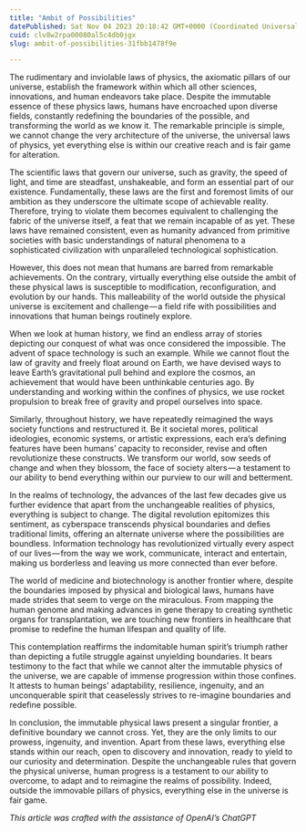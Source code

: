 ```yaml
---
title: "Ambit of Possibilities"
datePublished: Sat Nov 04 2023 20:18:42 GMT+0000 (Coordinated Universal Time)
cuid: clv8w2rpa00080al5c4db0jgx
slug: ambit-of-possibilities-31fbb1478f9e

---
```


The rudimentary and inviolable laws of physics, the axiomatic pillars of our universe, establish the framework within which all other sciences, innovations, and human endeavors take place. Despite the immutable essence of these physics laws, humans have encroached upon diverse fields, constantly redefining the boundaries of the possible, and transforming the world as we know it. The remarkable principle is simple, we cannot change the very architecture of the universe, the universal laws of physics, yet everything else is within our creative reach and is fair game for alteration.

The scientific laws that govern our universe, such as gravity, the speed of light, and time are steadfast, unshakeable, and form an essential part of our existence. Fundamentally, these laws are the first and foremost limits of our ambition as they underscore the ultimate scope of achievable reality. Therefore, trying to violate them becomes equivalent to challenging the fabric of the universe itself, a feat that we remain incapable of as yet. These laws have remained consistent, even as humanity advanced from primitive societies with basic understandings of natural phenomena to a sophisticated civilization with unparalleled technological sophistication.

However, this does not mean that humans are barred from remarkable achievements. On the contrary, virtually everything else outside the ambit of these physical laws is susceptible to modification, reconfiguration, and evolution by our hands. This malleability of the world outside the physical universe is excitement and challenge — a field rife with possibilities and innovations that human beings routinely explore.

When we look at human history, we find an endless array of stories depicting our conquest of what was once considered the impossible. The advent of space technology is such an example. While we cannot flout the law of gravity and freely float around on Earth, we have devised ways to leave Earth’s gravitational pull behind and explore the cosmos, an achievement that would have been unthinkable centuries ago. By understanding and working within the confines of physics, we use rocket propulsion to break free of gravity and propel ourselves into space.

Similarly, throughout history, we have repeatedly reimagined the ways society functions and restructured it. Be it societal mores, political ideologies, economic systems, or artistic expressions, each era’s defining features have been humans’ capacity to reconsider, revise and often revolutionize these constructs. We transform our world, sow seeds of change and when they blossom, the face of society alters — a testament to our ability to bend everything within our purview to our will and betterment.

In the realms of technology, the advances of the last few decades give us further evidence that apart from the unchangeable realities of physics, everything is subject to change. The digital revolution epitomizes this sentiment, as cyberspace transcends physical boundaries and defies traditional limits, offering an alternate universe where the possibilities are boundless. Information technology has revolutionized virtually every aspect of our lives — from the way we work, communicate, interact and entertain, making us borderless and leaving us more connected than ever before.

The world of medicine and biotechnology is another frontier where, despite the boundaries imposed by physical and biological laws, humans have made strides that seem to verge on the miraculous. From mapping the human genome and making advances in gene therapy to creating synthetic organs for transplantation, we are touching new frontiers in healthcare that promise to redefine the human lifespan and quality of life.

This contemplation reaffirms the indomitable human spirit’s triumph rather than depicting a futile struggle against unyielding boundaries. It bears testimony to the fact that while we cannot alter the immutable physics of the universe, we are capable of immense progression within those confines. It attests to human beings’ adaptability, resilience, ingenuity, and an unconquerable spirit that ceaselessly strives to re-imagine boundaries and redefine possible.

In conclusion, the immutable physical laws present a singular frontier, a definitive boundary we cannot cross. Yet, they are the only limits to our prowess, ingenuity, and invention. Apart from these laws, everything else stands within our reach, open to discovery and innovation, ready to yield to our curiosity and determination. Despite the unchangeable rules that govern the physical universe, human progress is a testament to our ability to overcome, to adapt and to reimagine the realms of possibility. Indeed, outside the immovable pillars of physics, everything else in the universe is fair game.

*This article was crafted with the assistance of OpenAI’s ChatGPT*